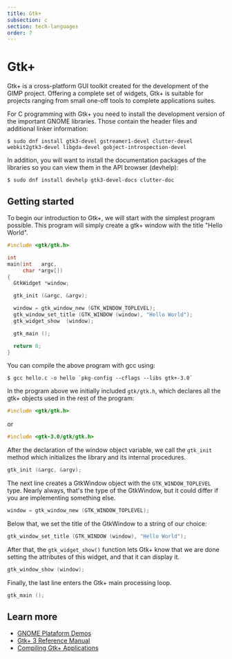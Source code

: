 ```yaml
---
title: Gtk+
subsection: c
section: tech-languages
order: 7
---
```


# Gtk+

Gtk+ is a cross-platform GUI toolkit created for the development of the GIMP project. Offering a complete set of widgets, Gtk+ is suitable for projects ranging from small one-off tools to complete applications suites.

For C programming with Gtk+ you need to install the development version of the important GNOME libraries. Those contain the header files and additional linker information:

```console
$ sudo dnf install gtk3-devel gstreamer1-devel clutter-devel webkit2gtk3-devel libgda-devel gobject-introspection-devel
```

In addition, you will want to install the documentation packages of the libraries so you can view them in the API browser (devhelp):

```console
$ sudo dnf install devhelp gtk3-devel-docs clutter-doc
```

## Getting started

To begin our introduction to Gtk+, we will start with the simplest program possible. This program will simply create a gtk+ window with the title "Hello World".

```c
#include <gtk/gtk.h>

int
main(int   argc,
     char *argv[])
{
  GtkWidget *window;

  gtk_init (&argc, &argv);

  window = gtk_window_new (GTK_WINDOW_TOPLEVEL);
  gtk_window_set_title (GTK_WINDOW (window), "Hello World");
  gtk_widget_show  (window);

  gtk_main ();

  return 0;
}
```

You can compile the above program with gcc using:

```console
$ gcc hello.c -o hello `pkg-config --cflags --libs gtk+-3.0`
```

In the program above we initially included `gtk/gtk.h`, which declares all the gtk+ objects used in the rest of the program:

```c
#include <gtk/gtk.h>
```

or

```c
#include <gtk-3.0/gtk/gtk.h>
```

After the declaration of the window object variable, we call the `gtk_init` method which initializes the library and its internal procedures.

```c
gtk_init (&argc, &argv);
```

The next line creates a GtkWindow object with the `GTK_WINDOW_TOPLEVEL` type. Nearly always, that's the type of the GtkWindow, but it could differ if you are implementing something else.

```c
window = gtk_window_new (GTK_WINDOW_TOPLEVEL);
```

Below that, we set the title of the GtkWindow to a string of our choice:

```c
gtk_window_set_title (GTK_WINDOW (window), "Hello World");
```

After that, the `gtk_widget_show()` function lets Gtk+ know that we are done setting the attributes of this widget, and that it can display it.

```c
gtk_window_show (window);
```

Finally, the last line enters the Gtk+ main processing loop.

```c
gtk_main ();
```

## Learn more

- [GNOME Plataform Demos](https://developer.gnome.org/gnome-devel-demos/stable/c.html.en)
- [Gtk+ 3 Reference Manual](https://developer.gnome.org/gtk3/stable/)
- [Compiling Gtk+ Applications](https://developer.gnome.org/gtk3/stable/gtk-compiling.html)
